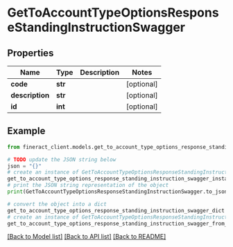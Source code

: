 # GetToAccountTypeOptionsResponseStandingInstructionSwagger


## Properties

Name | Type | Description | Notes
------------ | ------------- | ------------- | -------------
**code** | **str** |  | [optional] 
**description** | **str** |  | [optional] 
**id** | **int** |  | [optional] 

## Example

```python
from fineract_client.models.get_to_account_type_options_response_standing_instruction_swagger import GetToAccountTypeOptionsResponseStandingInstructionSwagger

# TODO update the JSON string below
json = "{}"
# create an instance of GetToAccountTypeOptionsResponseStandingInstructionSwagger from a JSON string
get_to_account_type_options_response_standing_instruction_swagger_instance = GetToAccountTypeOptionsResponseStandingInstructionSwagger.from_json(json)
# print the JSON string representation of the object
print(GetToAccountTypeOptionsResponseStandingInstructionSwagger.to_json())

# convert the object into a dict
get_to_account_type_options_response_standing_instruction_swagger_dict = get_to_account_type_options_response_standing_instruction_swagger_instance.to_dict()
# create an instance of GetToAccountTypeOptionsResponseStandingInstructionSwagger from a dict
get_to_account_type_options_response_standing_instruction_swagger_from_dict = GetToAccountTypeOptionsResponseStandingInstructionSwagger.from_dict(get_to_account_type_options_response_standing_instruction_swagger_dict)
```
[[Back to Model list]](../README.md#documentation-for-models) [[Back to API list]](../README.md#documentation-for-api-endpoints) [[Back to README]](../README.md)


